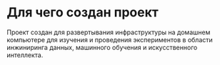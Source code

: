 # Для чего создан проект

Проект создан для развертывания инфраструктуры на домашнем компьютере 
для изучения и проведения экспериментов в области инжиниринга данных, 
машинного обучения и искусственного интеллекта.